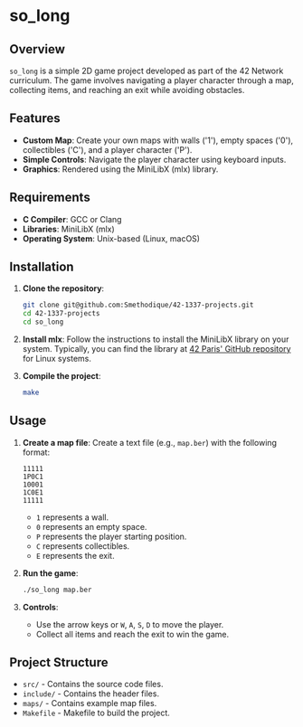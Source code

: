 # so_long

## Overview

`so_long` is a simple 2D game project developed as part of the 42 Network curriculum. The game involves navigating a player character through a map, collecting items, and reaching an exit while avoiding obstacles.

## Features

- **Custom Map**: Create your own maps with walls ('1'), empty spaces ('0'), collectibles ('C'), and a player character ('P').
- **Simple Controls**: Navigate the player character using keyboard inputs.
- **Graphics**: Rendered using the MiniLibX (mlx) library.

## Requirements

- **C Compiler**: GCC or Clang
- **Libraries**: MiniLibX (mlx)
- **Operating System**: Unix-based (Linux, macOS)

## Installation

1. **Clone the repository**:
    ```bash
    git clone git@github.com:Smethodique/42-1337-projects.git
    cd 42-1337-projects
    cd so_long
    ```

2. **Install mlx**:
    Follow the instructions to install the MiniLibX library on your system. Typically, you can find the library at [42 Paris' GitHub repository](https://github.com/42Paris/minilibx-linux) for Linux systems.

3. **Compile the project**:
    ```bash
    make
    ```

## Usage

1. **Create a map file**:
    Create a text file (e.g., `map.ber`) with the following format:
    ```
    11111
    1P0C1
    10001
    1C0E1
    11111
    ```
    - `1` represents a wall.
    - `0` represents an empty space.
    - `P` represents the player starting position.
    - `C` represents collectibles.
    - `E` represents the exit.

2. **Run the game**:
    ```bash
    ./so_long map.ber
    ```

3. **Controls**:
    - Use the arrow keys or `W`, `A`, `S`, `D` to move the player.
    - Collect all items and reach the exit to win the game.

## Project Structure

- `src/` - Contains the source code files.
- `include/` - Contains the header files.
- `maps/` - Contains example map files.
- `Makefile` - Makefile to build the project.
